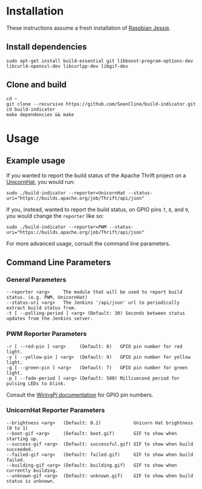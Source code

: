 # Installation #
These instructions assume a fresh installation of [Raspbian Jessie](https://www.raspberrypi.org/downloads/raspbian/).

## Install dependencies ##
	sudo apt-get install build-essential git libboost-program-options-dev libcurl4-openssl-dev libcurlpp-dev libgif-dev

## Clone and build ##
	cd ~
	git clone --recursive https://github.com/SeanCline/build-indicator.git
	cd build-indicator
	make dependencies && make

# Usage #

## Example usage ##

If you wanted to report the build status of the Apache Thrift project on a [UnicornHat](http://shop.pimoroni.com/products/unicorn-hat), you would run:
	
	sudo ./build-indicator --reporter=UnicornHat --status-uri="https://builds.apache.org/job/Thrift/api/json"

If you, instead, wanted to report the build status, on GPIO pins `7`, `8`, and `9`, you would change the `reporter` like so:

	sudo ./build-indicator --reporter=PWM --status-uri="https://builds.apache.org/job/Thrift/api/json"

For more advanced usage, consult the command line parameters.

## Command Line Parameters ##

### General Parameters ###

	--reporter <arg>     The module that will be used to report build status. (e.g. PWM, UnicornHat)
	--status-uri <arg>   The Jenkins '/api/json' url to periodically extract build status from.
	-t [ --polling-period ] <arg> (Default: 30) Seconds between status updates from the Jenkins server.

### PWM Reporter Parameters ###

	-r [ --red-pin ] <arg>     (Default: 8)   GPIO pin number for red light.
	-y [ --yellow-pin ] <arg>  (Default: 9)   GPIO pin number for yellow light.
	-g [ --green-pin ] <arg>   (Default: 7)   GPIO pin number for green light.
	-p [ --fade-period ] <arg> (Default: 500) Millisecond period for pulsing LEDs to blink.

Consult the [WiringPi documentation](http://wiringpi.com/pins/) for GPIO pin numbers.
	
### UnicornHat Reporter Parameters ###

	--brightness <arg>   (Default: 0.2)            Unicorn Hat brightness (0 to 1)
	--boot-gif <arg>     (Default: boot.gif)       GIF to show when starting up.
	--success-gif <arg>  (Default: successful.gif) GIF to show when build succeeded.
	--failed-gif <arg>   (Default: failed.gif)     GIF to show when build failed.
	--building-gif <arg> (Default: building.gif)   GIF to show when currently building.
	--unknown-gif <arg>  (Default: unknown.gif)    GIF to show when build status is unknown.
